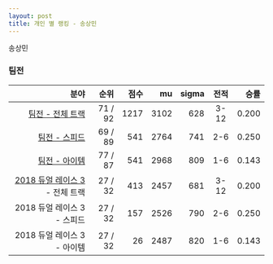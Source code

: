 ```yaml
---
layout: post
title: 개인 별 랭킹 - 송상민
---
```


송상민


### 팀전

| 분야 | 순위 | 점수 | mu | sigma | 전적 | 승률 |
|---:|---:|---:|---:|---:|:---:|---:|
| [팀전 - 전체 트랙](../team-full) | 71 / 92 | 1217 | 3102 | 628 | 3-12 | 0.200 |
| [팀전 - 스피드](../team-speed) | 69 / 89 | 541 | 2764 | 741 | 2-6 | 0.250 |
| [팀전 - 아이템](../team-item) | 77 / 87 | 541 | 2968 | 809 | 1-6 | 0.143 |
| [2018 듀얼 레이스 3](../t2018_1) - 전체 트랙 | 27 / 32 | 413 | 2457 | 681 | 3-12 | 0.200 |
| 2018 듀얼 레이스 3 - 스피드 | 27 / 32 | 157 | 2526 | 790 | 2-6 | 0.250 |
| 2018 듀얼 레이스 3 - 아이템 | 27 / 32 | 26 | 2487 | 820 | 1-6 | 0.143 |
